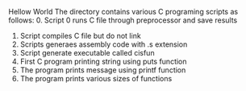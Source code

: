 Hellow World
The directory contains various C programing scripts as follows:
0. Script 0 runs C file through preprocessor and save results
1. Script compiles C file but do not link
2. Scripts generaes assembly code with .s extension
3. Script generate executable called cisfun
4. First C program printing string using puts function
5. The program prints message using printf function
6. The program prints various sizes of functions

